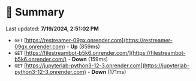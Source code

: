 # 📖 Summary
Last updated: **7/19/2024, 2:51:02 PM**

- `GET` [https://restreamer-09gx.onrender.com](https://restreamer-09gx.onrender.com) - **Up** (859ms)
- `GET` [https://filestreambot-b5k6.onrender.com/](https://filestreambot-b5k6.onrender.com/) - **Down** (159ms)
- `GET` [https://jupyterlab-python3-12-3.onrender.com](https://jupyterlab-python3-12-3.onrender.com) - **Down** (171ms)
